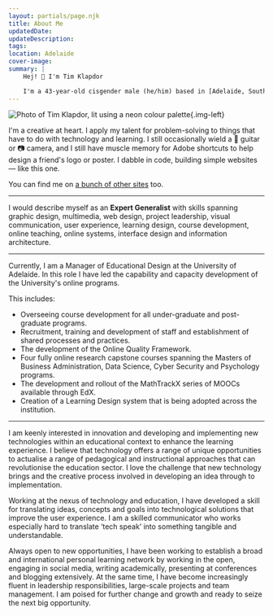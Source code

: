 ```yaml
---
layout: partials/page.njk
title: About Me
updatedDate:
updateDescription: 
tags:
location: Adelaide
cover-image: 
summary: | 
    Hej! 👋 I'm Tim Klapdor

    I'm a 43-year-old cisgender male (he/him) based in [Adelaide, South Australia](https://duckduckgo.com/?q=adelaide&ia=web&iaxm=about). I'm married, and our family consists of an 11-year-old daughter and a 2-year-old Kelpie. I work in Higher Education and am passionate about learning, technology and jumping into a problem space.
---
```


![Photo of Tim Klapdor, lit using a neon colour palette]({{'/images/IMG_3394.jpg'}}){.img-left}

I'm a creative at heart. I apply my talent for problem-solving to things that have to do with technology and learning. I still occasionally wield a 🎸 guitar or 📷 camera, and I still have muscle memory for Adobe shortcuts to help design a friend's logo or poster. I dabble in code, building simple websites — like this one.

You can find me on [a bunch of other sites](https://timklapdor.me) too. 

---

I would describe myself as an **Expert Generalist** with skills spanning graphic design, multimedia, web design, project leadership, visual communication, user experience, learning design, course development, online teaching, online systems, interface design and information architecture.  

---
  
Currently, I am a Manager of Educational Design at the University of Adelaide. In this role I have led the capability and capacity development of the University's online programs. 

This includes:

- Overseeing course development for all under-graduate and post-graduate programs.
- Recruitment, training and development of staff and establishment of shared processes and practices. 
- The development of the Online Quality Framework. 
- Four fully online research capstone courses spanning the Masters of Business Administration, Data Science, Cyber Security and Psychology programs. 
- The development and rollout of the MathTrackX series of MOOCs available through EdX.
- Creation of a Learning Design system that is being adopted across the institution.

---
  
I am keenly interested in innovation and developing and implementing new technologies within an educational context to enhance the learning experience. I believe that technology offers a range of unique opportunities to actualise a range of pedagogical and instructional approaches that can revolutionise the education sector. I love the challenge that new technology brings and the creative process involved in developing an idea through to implementation.
  
Working at the nexus of technology and education, I have developed a skill for translating ideas, concepts and goals into technological solutions that improve the user experience. I am a skilled communicator who works especially hard to translate ‘tech speak’ into something tangible and understandable.  
  
Always open to new opportunities, I have been working to establish a broad and international personal learning network by working in the open, engaging in social media, writing academically, presenting at conferences and blogging extensively. At the same time, I have become increasingly fluent in leadership responsibilities, large-scale projects and team management. I am poised for further change and growth and ready to seize the next big opportunity.

